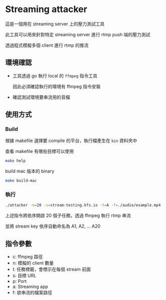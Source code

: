 # Streaming attacker

這是一個用在 streaming server 上的壓力測試工具

此工具可以用來針對特定 streaming server 進行 rtmp push 端的壓力測試

透過程式模擬多個 client 進行 rtmp 的推流

## 環境確認

- 工具透過 go 執行 local 的 `ffmpeg` 指令工具

  因此必須確認執行的環境有 ffmpeg 指令安裝

- 確認測試環境要串流用的音檔

## 使用方式

### Build

根據 makefile 選擇要 compile 的平台，執行檔產生在 `bin` 資料夾中

查看 makefile 有哪些目標可以使用

```sh
make help
```

build mac 版本的 binary

```sh
make build-mac
```

### 執行

```sh
./attacker -n=20 -s=stream-testing.kfs.io -t=A -f=./audio/example.mp4
```

上述指令將依序開啟 20 個子任務，透過 ffmpeg 執行 rtmp 串流

並將 stream key 依序自動命名為 A1, A2, ... A20

## 指令參數

- c: ffmpeg 路徑
- n: 模擬的 client 數量
- t: 任務標籤，會標示在每個 stream 前面
- s: 目標 URL
- p: Port
- a: Streaming app
- f: 欲串流的檔案路徑
